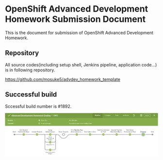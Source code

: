 # OpenShift Advanced Development Homework Submission Document
This is the document for submission of OpenShift Advanced Development Homework.

## Repository
All source codes(including setup shell, Jenkins pipeline, application code...) is in following repository.

https://github.com/mosuke5/advdev_homework_template

## Successful build
Sccessful build number is #1892.

![successful-build](successful_build_capture.png)